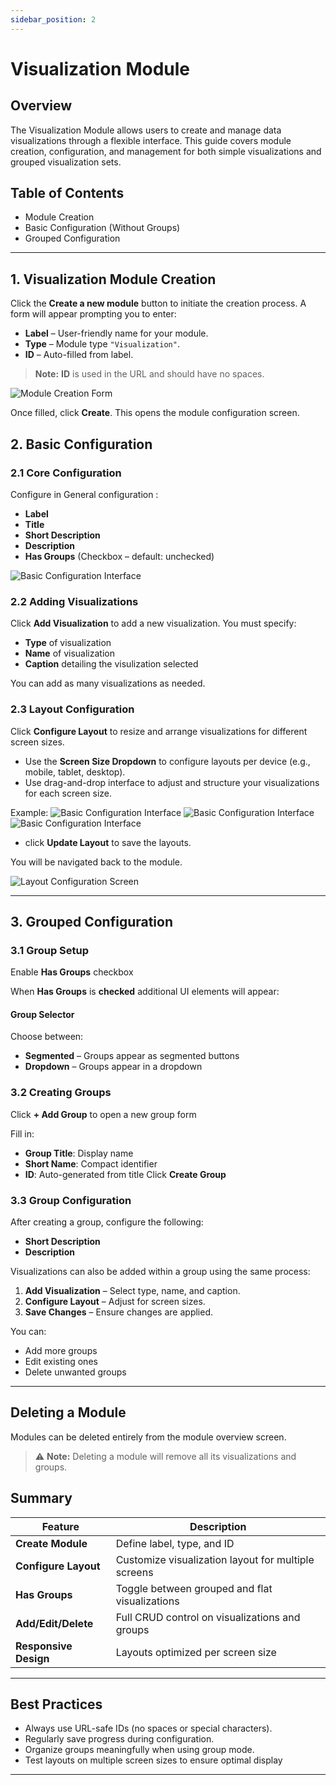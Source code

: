 ```yaml
---
sidebar_position: 2
---
```


# Visualization Module

## Overview
The Visualization Module allows users to create and manage data visualizations through a flexible interface. This guide covers module creation, configuration, and management for both simple visualizations and grouped visualization sets.

## Table of Contents
- Module Creation
- Basic Configuration (Without Groups)
- Grouped Configuration

---

## 1. Visualization Module Creation


Click the **Create a new module** button to initiate the creation process. A form will appear prompting you to enter:

- **Label** – User-friendly name for your module.
- **Type** – Module type `"Visualization"`.
- **ID** – Auto-filled from label.
> **Note:**  **ID** is used in the URL and should have no spaces.



![Module Creation Form](../../../static/img/visualization/visualization-module-creation.png)

Once filled, click **Create**. This opens the module configuration screen.


## 2. Basic Configuration

### 2.1 Core Configuration
Configure in General configuration :
- **Label**
- **Title**
- **Short Description**
- **Description**
- **Has Groups** (Checkbox – default: unchecked)

![Basic Configuration Interface](../../../static/img/visualization/visualization-display-form.png)

### 2.2 Adding Visualizations
Click **Add Visualization** to add a new visualization. You must specify:

- **Type** of visualization
- **Name** of visualization
- **Caption** detailing the visulization selected 

You can add as many visualizations as needed.

### 2.3 Layout Configuration
Click **Configure Layout** to resize and arrange visualizations for different screen sizes.

- Use the **Screen Size Dropdown** to configure layouts per device (e.g., mobile, tablet, desktop).
- Use drag-and-drop interface to adjust and structure your visualizations for each screen size.

Example:
![Basic Configuration Interface](../../../static/img/visualization/medium-screen-layout.png)
![Basic Configuration Interface](../../../static/img/visualization/small-screen-layout.png)
![Basic Configuration Interface](../../../static/img/visualization/large-screen-layout.png)

- click **Update Layout** to save the layouts.

You will be navigated back to the module.

![Layout Configuration Screen](../../../static/img/visualization/full-ungroup-visualization.png)

---

## 3. Grouped Configuration

### 3.1 Group Setup
Enable **Has Groups** checkbox

When **Has Groups** is **checked** additional UI elements will appear:

#### Group Selector

Choose between:
- **Segmented** – Groups appear as segmented buttons
- **Dropdown** – Groups appear in a dropdown


### 3.2 Creating Groups
Click **+ Add Group**  to open a new group form

 Fill in:
   - **Group Title**: Display name
   - **Short Name**: Compact identifier
   - **ID**: Auto-generated from title
Click **Create Group**


### 3.3 Group Configuration

After creating a group, configure the following:

- **Short Description**
- **Description**

Visualizations can also be added within a group using the same process:

1. **Add Visualization** – Select type, name, and caption.
2. **Configure Layout** – Adjust for screen sizes.
3. **Save Changes** – Ensure changes are applied.

You can:
- Add more groups
- Edit existing ones
- Delete unwanted groups

---

 ## Deleting a Module

Modules can be deleted entirely from the module overview screen.

> ⚠️ **Note:** Deleting a module will remove all its visualizations and groups.


## Summary

| Feature | Description |
|---------|-------------|
| **Create Module** | Define label, type, and ID |
| **Configure Layout** | Customize visualization layout for multiple screens |
| **Has Groups** | Toggle between grouped and flat visualizations |
| **Add/Edit/Delete** | Full CRUD control on visualizations and groups |
| **Responsive Design** | Layouts optimized per screen size |

---

## Best Practices
- Always use URL-safe IDs (no spaces or special characters).
- Regularly save progress during configuration.
- Organize groups meaningfully when using group mode.
- Test layouts on multiple screen sizes to ensure optimal display

---